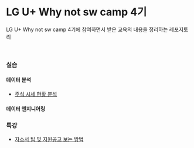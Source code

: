 # LG U+ Why not sw camp 4기

LG U+ Why not sw camp 4기에 참여하면서 받은 교육의 내용을 정리하는 레포지토리

<br>

### 실습

#### 데이터 분석

- [주식 시세 현황 분석](/실습/데이터분석/주식시세현황분석_1.ipynb)

#### 데이터 엔지니어링

### 특강

- [자소서 팁 및 지원공고 보는 방법](/특강/특강1.md)